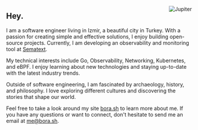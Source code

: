 <a href="https://bora.sh/jupiter/"><img align="right" src="https://user-images.githubusercontent.com/20258973/194757018-94c5f2b3-5e61-46e7-a4ef-69cfacdd9244.gif" alt="Jupiter"></a>

## Hey.

I am a software engineer living in Izmir, a beautiful city in Turkey.  With a passion for creating simple and effective solutions, I enjoy building open-source projects. Currently, I am developing an observability and monitoring tool at [Sematext](https://sematext.com).

My technical interests include Go, Observability, Networking, Kubernetes, and eBPF. I enjoy learning about new technologies and staying up-to-date with the latest industry trends.

Outside of software engineering, I am fascinated by archaeology, history, and philosophy. I love exploring different cultures and discovering the stories that shape our world.

Feel free to take a look around my site [bora.sh](https://bora.sh) to learn more about me. If you have any questions or want to connect, don't hesitate to send me an email at [me@bora.sh](mailto:me@bora.sh).
